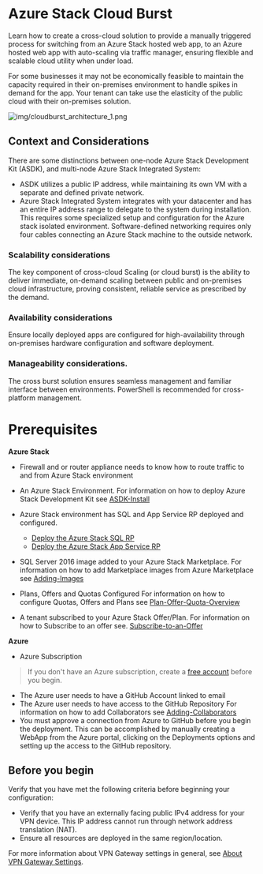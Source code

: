 # Azure Stack Cloud Burst 
Learn how to create a cross-cloud solution to provide a manually triggered process for switching from an Azure Stack hosted web app, to an Azure hosted web app with auto-scaling via traffic manager, ensuring flexible and scalable cloud utility when under load.

For some businesses it may not be economically feasible to maintain the capacity required in their on-premises environment to handle spikes in demand for the app. Your tenant can take use the elasticity of the public cloud with their on-premises solution.

![img/cloudburst_architecture_1.png]()

##  Context and Considerations
There are some distinctions between one-node Azure Stack Development Kit (ASDK), and multi-node Azure Stack Integrated System:
 * ASDK utilizes a public IP address, while maintaining its own VM with a separate and defined private network.
 * Azure Stack Integrated System integrates with your datacenter and has an entire IP address range to delegate to the system during installation. This requires some specialized setup and configuration for the Azure stack isolated environment. Software-defined networking requires only four cables connecting an Azure Stack machine to the outside network.
 
### Scalability considerations
The key component of cross-cloud Scaling (or cloud burst) is the ability to deliver immediate, on-demand scaling between public and on-premises cloud infrastructure, proving consistent, reliable service as prescribed by the demand.
### Availability considerations
Ensure locally deployed apps are configured for high-availability through on-premises hardware configuration and software deployment.
### Manageability considerations. 
The cross burst solution ensures seamless management and familiar interface between environments. PowerShell is recommended for cross-platform management.

# Prerequisites

**Azure Stack**
  - Firewall and or router appliance needs to know how to route traffic to and from Azure Stack environment
  - An Azure Stack Environment.
    For information on how to deploy Azure Stack Development Kit see [ASDK-Install](https://docs.microsoft.com/azure/azure-stack/asdk/asdk-install)

  - Azure Stack environment has SQL and App Service RP deployed and configured.
      - [Deploy the Azure Stack SQL RP](https://docs.microsoft.com/azure/azure-stack/azure-stack-sql-resource-provider-deploy)
      - [Deploy the Azure Stack App Service RP](https://docs.microsoft.com/azure/azure-stack/azure-stack-app-service-deploy)

  - SQL Server 2016 image added to your Azure Stack Marketplace.
    For information on how to add Marketplace images from Azure Marketplace see [Adding-Images](https://docs.microsoft.com/azure/azure-stack/asdk/asdk-register)

  - Plans, Offers and Quotas Configured
    For information on how to configure Quotas, Offers and Plans see [Plan-Offer-Quota-Overview](https://docs.microsoft.com/azure/azure-stack/azure-stack-plan-offer-quota-overview)

  - A tenant subscribed to your Azure Stack Offer/Plan.
    For information on how to Subscribe to an offer see. [Subscribe-to-an-Offer](https://docs.microsoft.com/azure/azure-stack/azure-stack-subscribe-plan-provision-vm)
    
**Azure**
  - Azure Subscription
  > If you don't have an Azure subscription, create a [free account](https://azure.microsoft.com/free/?WT.mc_id=A261C142F) before you begin.

  - The Azure user needs to have a GitHub Account linked to email
  - The Azure user needs to have access to the GitHub Repository
    For information on how to add Collaborators see [Adding-Collaborators](https://help.github.com/articles/inviting-collaborators-to-a-personal-repository/)
  - You must approve a connection from Azure to GitHub before you begin the deployment. This can be accomplished by manually creating a
    WebApp from the Azure portal, clicking on the Deployments options and setting up the access to the GitHub repository.
    
##  Before you begin
Verify that you have met the following criteria before beginning your configuration:
  - Verify that you have an externally facing public IPv4 address for your VPN device. This IP address cannot run through network address translation (NAT).
  - Ensure all resources are deployed in the same region/location.

For more information about VPN Gateway settings in general, see [About VPN Gateway Settings](https://docs.microsoft.com/en-us/azure/vpn-gateway/vpn-gateway-about-vpn-gateway-settings).
